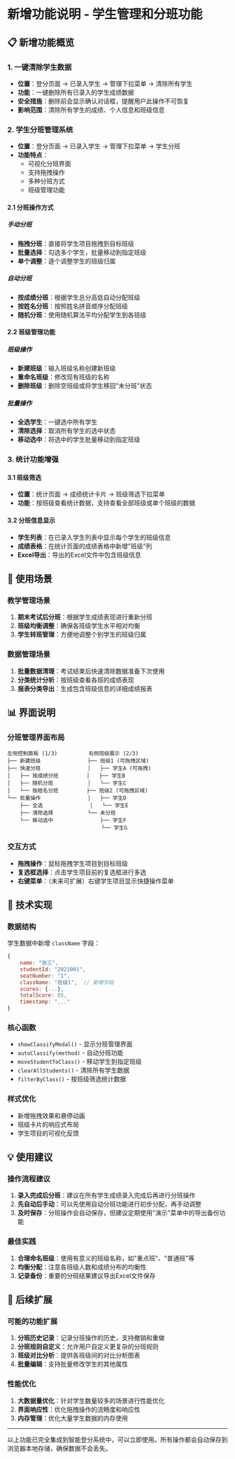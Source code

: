 # 新增功能说明 - 学生管理和分班功能

## 📋 新增功能概览

### 1. 一键清除学生数据
- **位置**：登分页面 → 已录入学生 → 管理下拉菜单 → 清除所有学生
- **功能**：一键删除所有已录入的学生成绩数据
- **安全措施**：删除前会显示确认对话框，提醒用户此操作不可恢复
- **影响范围**：清除所有学生的成绩、个人信息和班级信息

### 2. 学生分班管理系统
- **位置**：登分页面 → 已录入学生 → 管理下拉菜单 → 学生分班
- **功能特点**：
  - 可视化分班界面
  - 支持拖拽操作
  - 多种分班方式
  - 班级管理功能

#### 2.1 分班操作方式

##### 手动分班
- **拖拽分班**：直接将学生项目拖拽到目标班级
- **批量选择**：勾选多个学生，批量移动到指定班级
- **单个调整**：逐个调整学生的班级归属

##### 自动分班
- **按成绩分班**：根据学生总分高低自动分配班级
- **按姓名分班**：按照姓名拼音顺序分配班级  
- **随机分班**：使用随机算法平均分配学生到各班级

#### 2.2 班级管理功能

##### 班级操作
- **新建班级**：输入班级名称创建新班级
- **重命名班级**：修改现有班级的名称
- **删除班级**：删除空班级或将学生移回"未分班"状态

##### 批量操作
- **全选学生**：一键选中所有学生
- **清除选择**：取消所有学生的选中状态
- **移动选中**：将选中的学生批量移动到指定班级

### 3. 统计功能增强

#### 3.1 班级筛选
- **位置**：统计页面 → 成绩统计卡片 → 班级筛选下拉菜单
- **功能**：按班级查看统计数据，支持查看全部班级或单个班级的数据

#### 3.2 分班信息显示
- **学生列表**：在已录入学生列表中显示每个学生的班级信息
- **成绩表格**：在统计页面的成绩表格中新增"班级"列
- **Excel导出**：导出的Excel文件中包含班级信息

## 🎯 使用场景

### 教学管理场景
1. **期末考试后分班**：根据学生成绩表现进行重新分班
2. **班级均衡调整**：确保各班级学生水平相对均衡
3. **学生转班管理**：方便地调整个别学生的班级归属

### 数据管理场景  
1. **批量数据清理**：考试结束后快速清除数据准备下次使用
2. **分类统计分析**：按班级查看各班的成绩表现
3. **报表分类导出**：生成包含班级信息的详细成绩报表

## 📊 界面说明

### 分班管理界面布局
```
左侧控制面板 (1/3)          右侧班级展示 (2/3)
├── 新建班级               ├── 班级1 (可拖拽区域)
├── 快速分班               │   ├── 学生A (可拖拽)
│   ├── 按成绩分班         │   ├── 学生B
│   ├── 随机分班           │   └── 学生C
│   └── 按姓名分班         ├── 班级2 (可拖拽区域)
└── 批量操作               │   ├── 学生D
    ├── 全选               │   └── 学生E
    ├── 清除选择           └── 未分班
    └── 移动选中               ├── 学生F
                              └── 学生G
```

### 交互方式
- **拖拽操作**：鼠标拖拽学生项目到目标班级
- **复选框选择**：点击学生项目前的复选框进行多选
- **右键菜单**：（未来可扩展）右键学生项目显示快捷操作菜单

## 🔧 技术实现

### 数据结构
学生数据中新增 `className` 字段：
```javascript
{
    name: "张三",
    studentId: "2021001", 
    seatNumber: "1",
    className: "班级1",  // 新增字段
    scores: {...},
    totalScore: 85,
    timestamp: "..."
}
```

### 核心函数
- `showClassifyModal()` - 显示分班管理界面
- `autoClassify(method)` - 自动分班功能
- `moveStudentToClass()` - 移动学生到指定班级  
- `clearAllStudents()` - 清除所有学生数据
- `filterByClass()` - 按班级筛选统计数据

### 样式优化
- 新增拖拽效果和悬停动画
- 班级卡片的响应式布局
- 学生项目的可视化反馈

## 💡 使用建议

### 操作流程建议
1. **录入完成后分班**：建议在所有学生成绩录入完成后再进行分班操作
2. **先自动后手动**：可以先使用自动分班功能进行初步分配，再手动调整
3. **及时保存**：分班操作会自动保存，但建议定期使用"演示"菜单中的导出备份功能

### 最佳实践
1. **合理命名班级**：使用有意义的班级名称，如"重点班"、"普通班"等
2. **均衡分配**：注意各班级人数和成绩分布的均衡性  
3. **记录备份**：重要的分班结果建议导出Excel文件保存

## 🚀 后续扩展

### 可能的功能扩展
1. **分班历史记录**：记录分班操作的历史，支持撤销和重做
2. **分班规则自定义**：允许用户自定义更复杂的分班规则
3. **班级对比分析**：提供各班级间的对比分析图表
4. **批量编辑**：支持批量修改学生的其他属性

### 性能优化
1. **大数据量优化**：针对学生数量较多的场景进行性能优化
2. **界面响应性**：优化拖拽操作的流畅度和响应性
3. **内存管理**：优化大量学生数据的内存使用

---

以上功能已完全集成到智能登分系统中，可以立即使用。所有操作都会自动保存到浏览器本地存储，确保数据不会丢失。
